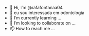 - 👋 Hi, I’m @rafafontanaa04
- 👀 eu sou interessada em odontologia
- 🌱 I’m currently learning ...
- 💞️ I’m looking to collaborate on ...
- 📫 How to reach me ...

<!---
rafafontanaa04/rafafontanaa04 is a ✨ special ✨ repository because its `README.md` (this file) appears on your GitHub profile.
You can click the Preview link to take a look at your changes.
--->
